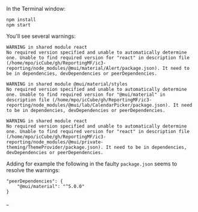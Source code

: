 In the Terminal window:

    npm install
    npm start

You'll see several warnings:

    WARNING in shared module react
    No required version specified and unable to automatically determine one. Unable to find required version for "react" in description file (/home/mpo/icCube/gh/ReportingMF/ic3-reporting/node_modules/@mui/material/Alert/package.json). It need to be in dependencies, devDependencies or peerDependencies.

    WARNING in shared module @mui/material/styles
    No required version specified and unable to automatically determine one. Unable to find required version for "@mui/material" in description file (/home/mpo/icCube/gh/ReportingMF/ic3-reporting/node_modules/@mui/lab/CalendarPicker/package.json). It need to be in dependencies, devDependencies or peerDependencies.

    WARNING in shared module react
    No required version specified and unable to automatically determine one. Unable to find required version for "react" in description file (/home/mpo/icCube/gh/ReportingMF/ic3-reporting/node_modules/@mui/private-theming/ThemeProvider/package.json). It need to be in dependencies, devDependencies or peerDependencies.

Adding for example the following in the faulty `package.json` seems to resolve the warnings:

    "peerDependencies": {
        "@mui/material": "^5.0.0"
    }

_


